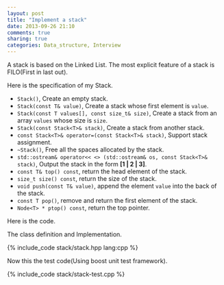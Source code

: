 ```yaml
---
layout: post
title: "Implement a stack"
date: 2013-09-26 21:10
comments: true
sharing: true
categories: Data_structure, Interview
---
```


A stack is based on the Linked List. The most explicit feature of a stack
is FILO(First in last out).

Here is the specification of my Stack.

* ``Stack()``, Create an empty stack.
* ``Stack(const T& value)``, Create a stack whose first element is ``value``.
* ``Stack(const T values[], const size_t& size)``, Create a stack from an
array ``values`` whose size is ``size``.
* ``Stack(const Stack<T>& stack)``, Create a stack from another stack.
* ``const Stack<T>& operator=(const Stack<T>& stack)``, Support stack
assignment.
* ``~Stack()``, Free all the spaces allocated by the stack.
* ``std::ostream& operator<< <> (std::ostream& os, const Stack<T>& stack)``,
Output the stack in the form **[1 | 2 | 3]**.
* ``const T& top() const``, return the head element of the stack.
* ``size_t size() const``, return the size of the stack.
* ``void push(const T& value)``, append the element ``value`` into the
back of the stack.
* ``const T pop()``, remove and return the first element of the stack.
* ``Node<T> * ptop() const``, return the top pointer.

Here is the code.

The class definition and Implementation.

{% include_code stack/stack.hpp lang:cpp %}

Now this the test code(Using boost unit test framework).

{% include_code stack/stack-test.cpp %}
